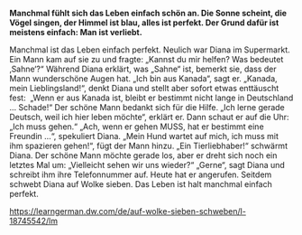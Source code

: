 **Manchmal fühlt sich das Leben einfach schön an. Die Sonne scheint, die Vögel singen, der Himmel ist blau, alles ist perfekt. Der Grund dafür ist meistens einfach: Man ist verliebt.**  
  
Manchmal ist das Leben einfach perfekt. Neulich war Diana im Supermarkt. Ein Mann kam auf sie zu und fragte: „Kannst du mir helfen? Was bedeutet ‚Sahne‘?“ Während Diana erklärt, was „Sahne“ ist, bemerkt sie, dass der Mann wunderschöne Augen hat. „Ich bin aus Kanada“, sagt er. „Kanada, mein Lieblingsland!“, denkt Diana und stellt aber sofort etwas enttäuscht fest:  „Wenn er aus Kanada ist, bleibt er bestimmt nicht lange in Deutschland … Schade!“ Der schöne Mann bedankt sich für die Hilfe. „Ich lerne gerade Deutsch, weil ich hier leben möchte“, erklärt er. Dann schaut er auf die Uhr: „Ich muss gehen.“ „Ach, wenn er gehen MUSS, hat er bestimmt eine Freundin …“, spekuliert Diana. „Mein Hund wartet auf mich, ich muss mit ihm spazieren gehen!“, fügt der Mann hinzu. „Ein Tierliebhaber!“ schwärmt Diana. Der schöne Mann möchte gerade los, aber er dreht sich noch ein letztes Mal um: „Vielleicht sehen wir uns wieder?“ „Gerne“, sagt Diana und schreibt ihm ihre Telefonnummer auf. Heute hat er angerufen. Seitdem schwebt Diana auf Wolke sieben. Das Leben ist halt manchmal einfach perfekt.

https://learngerman.dw.com/de/auf-wolke-sieben-schweben/l-18745542/lm